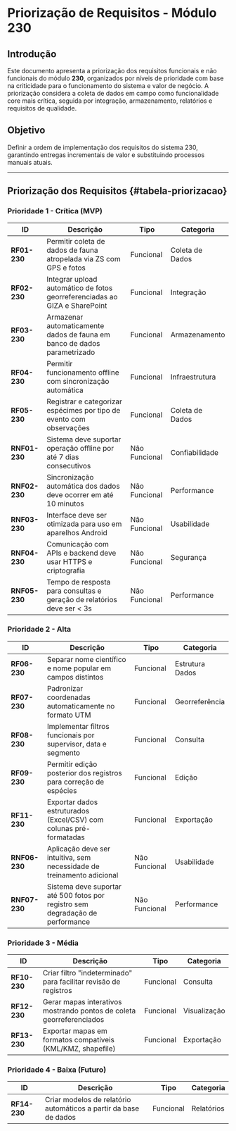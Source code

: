 # Priorização de Requisitos - Módulo 230

## Introdução

Este documento apresenta a priorização dos requisitos funcionais e não funcionais do módulo **230**, organizados por níveis de prioridade com base na criticidade para o funcionamento do sistema e valor de negócio. A priorização considera a coleta de dados em campo como funcionalidade core mais crítica, seguida por integração, armazenamento, relatórios e requisitos de qualidade.

## Objetivo

Definir a ordem de implementação dos requisitos do sistema 230, garantindo entregas incrementais de valor e substituindo processos manuais atuais.

---

## Priorização dos Requisitos {#tabela-priorizacao}

### Prioridade 1 - Crítica (MVP)

| **ID**        | **Descrição**                                                              | **Tipo**      | **Categoria**   |
| ------------- | -------------------------------------------------------------------------- | ------------- | --------------- |
| **RF01-230**  | Permitir coleta de dados de fauna atropelada via ZS com GPS e fotos        | Funcional     | Coleta de Dados |
| **RF02-230**  | Integrar upload automático de fotos georreferenciadas ao GIZA e SharePoint | Funcional     | Integração      |
| **RF03-230**  | Armazenar automaticamente dados de fauna em banco de dados parametrizado   | Funcional     | Armazenamento   |
| **RF04-230**  | Permitir funcionamento offline com sincronização automática                | Funcional     | Infraestrutura  |
| **RF05-230**  | Registrar e categorizar espécimes por tipo de evento com observações       | Funcional     | Coleta de Dados |
| **RNF01-230** | Sistema deve suportar operação offline por até 7 dias consecutivos         | Não Funcional | Confiabilidade  |
| **RNF02-230** | Sincronização automática dos dados deve ocorrer em até 10 minutos          | Não Funcional | Performance     |
| **RNF03-230** | Interface deve ser otimizada para uso em aparelhos Android                 | Não Funcional | Usabilidade     |
| **RNF04-230** | Comunicação com APIs e backend deve usar HTTPS e criptografia              | Não Funcional | Segurança       |
| **RNF05-230** | Tempo de resposta para consultas e geração de relatórios deve ser < 3s     | Não Funcional | Performance     |

### Prioridade 2 - Alta

| **ID**        | **Descrição**                                                                  | **Tipo**      | **Categoria**   |
| ------------- | ------------------------------------------------------------------------------ | ------------- | --------------- |
| **RF06-230**  | Separar nome científico e nome popular em campos distintos                     | Funcional     | Estrutura Dados |
| **RF07-230**  | Padronizar coordenadas automaticamente no formato UTM                          | Funcional     | Georreferência  |
| **RF08-230**  | Implementar filtros funcionais por supervisor, data e segmento                 | Funcional     | Consulta        |
| **RF09-230**  | Permitir edição posterior dos registros para correção de espécies              | Funcional     | Edição          |
| **RF11-230**  | Exportar dados estruturados (Excel/CSV) com colunas pré-formatadas             | Funcional     | Exportação      |
| **RNF06-230** | Aplicação deve ser intuitiva, sem necessidade de treinamento adicional         | Não Funcional | Usabilidade     |
| **RNF07-230** | Sistema deve suportar até 500 fotos por registro sem degradação de performance | Não Funcional | Performance     |

### Prioridade 3 - Média

| **ID**       | **Descrição**                                                        | **Tipo**  | **Categoria** |
| ------------ | -------------------------------------------------------------------- | --------- | ------------- |
| **RF10-230** | Criar filtro "indeterminado" para facilitar revisão de registros     | Funcional | Consulta      |
| **RF12-230** | Gerar mapas interativos mostrando pontos de coleta georreferenciados | Funcional | Visualização  |
| **RF13-230** | Exportar mapas em formatos compatíveis (KML/KMZ, shapefile)          | Funcional | Exportação    |

### Prioridade 4 - Baixa (Futuro)

| **ID**       | **Descrição**                                                    | **Tipo**  | **Categoria** |
| ------------ | ---------------------------------------------------------------- | --------- | ------------- |
| **RF14-230** | Criar modelos de relatório automáticos a partir da base de dados | Funcional | Relatórios    |

